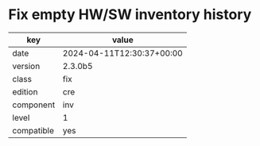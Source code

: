 [//]: # (werk v2)
# Fix empty HW/SW inventory history

key        | value
---------- | ---
date       | 2024-04-11T12:30:37+00:00
version    | 2.3.0b5
class      | fix
edition    | cre
component  | inv
level      | 1
compatible | yes


